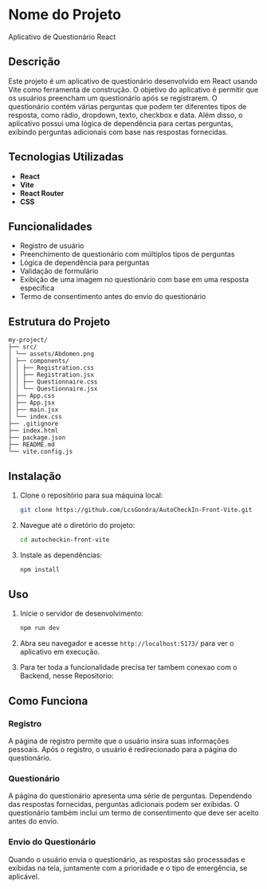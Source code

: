 # Nome do Projeto

Aplicativo de Questionário React

## Descrição

Este projeto é um aplicativo de questionário desenvolvido em React usando Vite como ferramenta de construção. O objetivo do aplicativo é permitir que os usuários preencham um questionário após se registrarem. O questionário contém várias perguntas que podem ter diferentes tipos de resposta, como rádio, dropdown, texto, checkbox e data. Além disso, o aplicativo possui uma lógica de dependência para certas perguntas, exibindo perguntas adicionais com base nas respostas fornecidas.

## Tecnologias Utilizadas

- **React**
- **Vite**
- **React Router**
- **CSS**

## Funcionalidades

- Registro de usuário
- Preenchimento de questionário com múltiplos tipos de perguntas
- Lógica de dependência para perguntas
- Validação de formulário
- Exibição de uma imagem no questionário com base em uma resposta específica
- Termo de consentimento antes do envio do questionário

## Estrutura do Projeto

```
my-project/
├── src/
│ └── assets/Abdomen.png
│ ├── components/
│ │ ├── Registration.css
│ │ ├── Registration.jsx
│ │ ├── Questionnaire.css
│ │ └── Questionnaire.jsx
│ ├── App.css
│ ├── App.jsx
│ ├── main.jsx
│ └── index.css
├── .gitignore
├── index.html
├── package.json
├── README.md
└── vite.config.js
```

## Instalação

1. Clone o repositório para sua máquina local:

    ```sh
    git clone https://github.com/LcsGondra/AutoCheckIn-Front-Vite.git
    ```

2. Navegue até o diretório do projeto:

    ```sh
    cd autocheckin-front-vite
    ```

3. Instale as dependências:

    ```sh
    npm install
    ```

## Uso

1. Inicie o servidor de desenvolvimento:

    ```sh
    npm run dev
    ```

2. Abra seu navegador e acesse `http://localhost:5173/` para ver o aplicativo em execução.

3. Para ter toda a funcionalidade precisa ter tambem conexao com o Backend, nesse Repositorio:

## Como Funciona

### Registro

A página de registro permite que o usuário insira suas informações pessoais. Após o registro, o usuário é redirecionado para a página do questionário.

### Questionário

A página do questionário apresenta uma série de perguntas. Dependendo das respostas fornecidas, perguntas adicionais podem ser exibidas. O questionário também inclui um termo de consentimento que deve ser aceito antes do envio.

### Envio do Questionário

Quando o usuário envia o questionário, as respostas são processadas e exibidas na tela, juntamente com a prioridade e o tipo de emergência, se aplicável.
